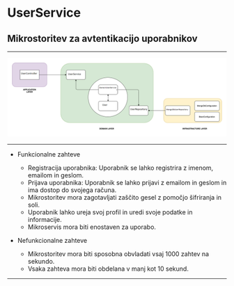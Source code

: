 # UserService
## Mikrostoritev za avtentikacijo uporabnikov
___

![Screenshot](/microservices/UserService.png "Organized Layerd using DDD")

___

* Funkcionalne zahteve
    * Registracija uporabnika: Uporabnik se lahko registrira z imenom, emailom in geslom.  
    * Prijava uporabnika: Uporabnik se lahko prijavi z emailom in geslom in ima dostop do svojega računa.
    * Mikrostoritev mora zagotavljati zaščito gesel z pomočjo šifriranja in soli.
    * Uporabnik lahko ureja svoj profil in uredi svoje podatke in informacije.
    * Mikroservis mora biti enostaven za uporabo.

* Nefunkcionalne zahteve
    * Mikrostoritev mora biti sposobna obvladati vsaj 1000 zahtev na sekundo.
    * Vsaka zahteva mora biti obdelana v manj kot 10 sekund.

___
    



